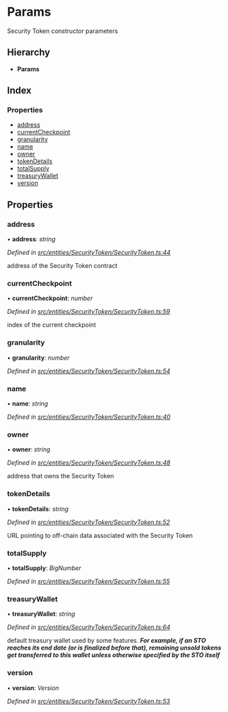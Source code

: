 # Params

Security Token constructor parameters

## Hierarchy

* **Params**

## Index

### Properties

* [address](_entities_securitytoken_securitytoken_.params.md#address)
* [currentCheckpoint](_entities_securitytoken_securitytoken_.params.md#currentcheckpoint)
* [granularity](_entities_securitytoken_securitytoken_.params.md#granularity)
* [name](_entities_securitytoken_securitytoken_.params.md#name)
* [owner](_entities_securitytoken_securitytoken_.params.md#owner)
* [tokenDetails](_entities_securitytoken_securitytoken_.params.md#tokendetails)
* [totalSupply](_entities_securitytoken_securitytoken_.params.md#totalsupply)
* [treasuryWallet](_entities_securitytoken_securitytoken_.params.md#treasurywallet)
* [version](_entities_securitytoken_securitytoken_.params.md#version)

## Properties

### address

• **address**: _string_

_Defined in_ [_src/entities/SecurityToken/SecurityToken.ts:44_](https://github.com/PolymathNetwork/polymath-sdk/blob/550676f/src/entities/SecurityToken/SecurityToken.ts#L44)

address of the Security Token contract

### currentCheckpoint

• **currentCheckpoint**: _number_

_Defined in_ [_src/entities/SecurityToken/SecurityToken.ts:59_](https://github.com/PolymathNetwork/polymath-sdk/blob/550676f/src/entities/SecurityToken/SecurityToken.ts#L59)

index of the current checkpoint

### granularity

• **granularity**: _number_

_Defined in_ [_src/entities/SecurityToken/SecurityToken.ts:54_](https://github.com/PolymathNetwork/polymath-sdk/blob/550676f/src/entities/SecurityToken/SecurityToken.ts#L54)

### name

• **name**: _string_

_Defined in_ [_src/entities/SecurityToken/SecurityToken.ts:40_](https://github.com/PolymathNetwork/polymath-sdk/blob/550676f/src/entities/SecurityToken/SecurityToken.ts#L40)

### owner

• **owner**: _string_

_Defined in_ [_src/entities/SecurityToken/SecurityToken.ts:48_](https://github.com/PolymathNetwork/polymath-sdk/blob/550676f/src/entities/SecurityToken/SecurityToken.ts#L48)

address that owns the Security Token

### tokenDetails

• **tokenDetails**: _string_

_Defined in_ [_src/entities/SecurityToken/SecurityToken.ts:52_](https://github.com/PolymathNetwork/polymath-sdk/blob/550676f/src/entities/SecurityToken/SecurityToken.ts#L52)

URL pointing to off-chain data associated with the Security Token

### totalSupply

• **totalSupply**: _BigNumber_

_Defined in_ [_src/entities/SecurityToken/SecurityToken.ts:55_](https://github.com/PolymathNetwork/polymath-sdk/blob/550676f/src/entities/SecurityToken/SecurityToken.ts#L55)

### treasuryWallet

• **treasuryWallet**: _string_

_Defined in_ [_src/entities/SecurityToken/SecurityToken.ts:64_](https://github.com/PolymathNetwork/polymath-sdk/blob/550676f/src/entities/SecurityToken/SecurityToken.ts#L64)

default treasury wallet used by some features. _**For example, if an STO reaches its end date \(or is finalized before that\), remaining unsold tokens get transferred to this wallet unless otherwise specified by the STO itself**_

### version

• **version**: _Version_

_Defined in_ [_src/entities/SecurityToken/SecurityToken.ts:53_](https://github.com/PolymathNetwork/polymath-sdk/blob/550676f/src/entities/SecurityToken/SecurityToken.ts#L53)

